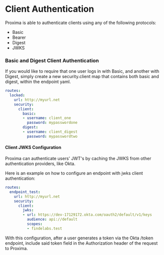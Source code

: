 # Client Authentication

Proxima is able to authenticate clients using any of the following protocols:

- Basic  
- Bearer  
- Digest
- JWKS

### Basic and Digest Client Authentication

If you would like to require that one user logs in with Basic, and another with Digest, simply create a new security.client map that contains both basic and digest, within the endpoint yaml. 

```yaml
routes:
  locked:
    url: http://myurl.net
    security:
      client:
        basic:
        - username: client_one
          password: mypasswordone
        digest:
        - username: client_digest
          password: mypasswordtwo
```

#### Client JWKS Configuration

Proxima can authenticate users' JWT's by caching the JWKS from other authentication providers, like Okta. 

Here is an example on how to configure an endpoint with jwks client authentication:

```yaml
routes:
  endpoint_test:
    url: http://myurl.net
    security:
      client:
        jwks:
        - url: https://dev-17129172.okta.com/oauth2/default/v1/keys
          audience: api://default
          scopes:
          - findelabs.test
```

With this configuration, after a user generates a token via the Okta /token endpoint, include said token field in the Authorization header of the request to Proxima.

